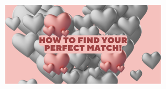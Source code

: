 <img src="https://github.com/drjodyannjones/dating_match_app/raw/master/perfect_match_header.png" alt="Banner" style="max-width: 100%;">
